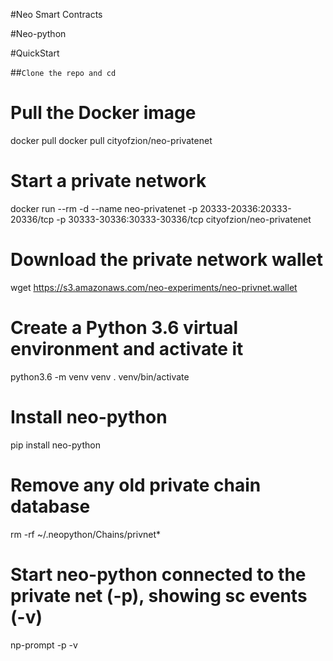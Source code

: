 #Neo Smart Contracts

#Neo-python

#QuickStart 

##``` Clone the repo and cd ```

# Pull the Docker image
docker pull docker pull cityofzion/neo-privatenet

# Start a private network
docker run --rm -d --name neo-privatenet -p 20333-20336:20333-20336/tcp -p 30333-30336:30333-30336/tcp cityofzion/neo-privatenet

# Download the private network wallet
wget https://s3.amazonaws.com/neo-experiments/neo-privnet.wallet

# Create a Python 3.6 virtual environment and activate it
python3.6 -m venv venv
. venv/bin/activate

# Install neo-python
pip install neo-python

# Remove any old private chain database
rm -rf ~/.neopython/Chains/privnet*

# Start neo-python connected to the private net (-p), showing sc events (-v)
np-prompt -p -v


